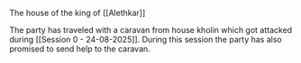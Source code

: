 The house of the king of [[Alethkar]]

The party has traveled with a caravan from house kholin which got attacked during [[Session 0 - 24-08-2025]]. During this session the party has also promised to send help to the caravan.
